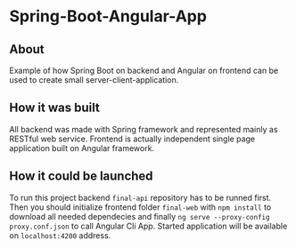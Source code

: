 # Spring-Boot-Angular-App
## About
Example of how Spring Boot on backend and Angular on frontend can be used to create small server-client-application.
## How it was built
All backend was made with Spring framework and represented mainly as RESTful web service.
Frontend is actually independent single page application built on Angular framework.
## How it could be launched
To run this project backend `final-api` repository  has to be runned first.
Then you should initialize frontend folder `final-web` with 
`npm install` to download all needed dependecies and finally
`ng serve --proxy-config proxy.conf.json` to call Angular Cli App.
Started application will be available on `localhost:4200` address.
